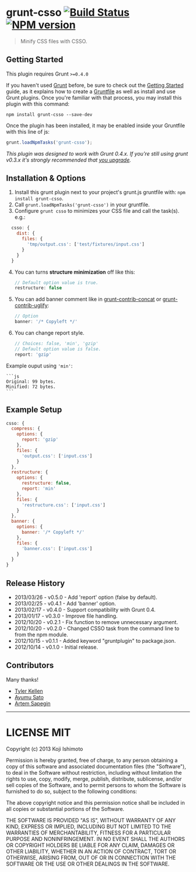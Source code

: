 # grunt-csso [![Build Status](https://secure.travis-ci.org/t32k/grunt-csso.png?branch=master)](http://travis-ci.org/t32k/grunt-csso) [![NPM version](https://badge.fury.io/js/grunt-csso.png)](http://badge.fury.io/js/grunt-csso)

> Minify CSS files with CSSO.

## Getting Started
This plugin requires Grunt `>=0.4.0`

If you haven't used [Grunt](http://gruntjs.com/) before, be sure to check out the [Getting Started](http://gruntjs.com/getting-started) guide, as it explains how to create a [Gruntfile](http://gruntjs.com/sample-gruntfile) as well as install and use Grunt plugins. Once you're familiar with that process, you may install this plugin with this command:

```shell
npm install grunt-csso --save-dev
```

Once the plugin has been installed, it may be enabled inside your Gruntfile with this line of js:

```js
grunt.loadNpmTasks('grunt-csso');
```

*This plugin was designed to work with Grunt 0.4.x. If you're still using grunt v0.3.x it's strongly recommended that [you upgrade](http://gruntjs.com/upgrading-from-0.3-to-0.4).*


## Installation & Options

1. Install this grunt plugin next to your project's grunt.js gruntfile with: `npm install grunt-csso`.
2. Call `grunt.loadNpmTasks('grunt-csso')` in your gruntfile.
3. Configure `grunt csso` to minimizes your CSS file and call the task(s).
  e.g.:

  ```js
    csso: {
      dist: {
        files: {
          'tmp/output.css': ['test/fixtures/input.css']
        }
      }
    }
  ```

4. You can turns __structure minimization__ off like this:

    ```js
    // Default option value is true.
    restructure: false
    ```

5. You can add banner comment like in [grunt-contrib-concat](https://github.com/gruntjs/grunt-contrib-concat) or [grunt-contrib-uglify](https://github.com/gruntjs/grunt-contrib-uglify):

    ```js
    // Option
    banner: '/* Copyleft */'
    ```

6. You can change report style.

    ```js
    // Choices: false, 'min', 'gzip'
    // Default option value is false.
    report: 'gzip'
    ```

Example ouput using `'min'`:

    ```js
    Original: 99 bytes.
    Minified: 72 bytes.
    ```

## Example Setup

  ```js
  csso: {
    compress: {
      options: {
        report: 'gzip'
      },
      files: {
        'output.css': ['input.css']
      }
    },
    restructure: {
      options: {
        restructure: false,
        report: 'min'
      },
      files: {
        'restructure.css': ['input.css']
      }
    },
    banner: {
      options: {
        banner: '/* Copyleft */'
      },
      files: {
        'banner.css': ['input.css']
      }
    }
  }
  ```

## Release History

+ 2013/03/26 - v0.5.0 - Add 'report' option (false by default).
+ 2013/02/25 - v0.4.1 - Add 'banner' option. 
+ 2013/02/17 - v0.4.0 - Support compatibility with Grunt 0.4.
+ 2013/01/17 - v0.3.0 - Improve file handling.
+ 2012/10/20 - v0.2.1 - Fix function to remove unnecessary argument.
+ 2012/10/20 - v0.2.0 - Changed CSSO task from the command line to from the npm module.
+ 2012/10/15 - v0.1.1 - Added keyword "gruntplugin" to package.json.
+ 2012/10/14 - v0.1.0 - Initial release.

## Contributors

Many thanks!

+ [Tyler Kellen](https://github.com/tkellen)
+ [Ayumu Sato](https://github.com/ahomu)
+ [Artem Sapegin](https://github.com/sapegin)

---

# LICENSE MIT

Copyright (c) 2013 Koji Ishimoto

Permission is hereby granted, free of charge, to any person
obtaining a copy of this software and associated documentation
files (the "Software"), to deal in the Software without
restriction, including without limitation the rights to use,
copy, modify, merge, publish, distribute, sublicense, and/or sell
copies of the Software, and to permit persons to whom the
Software is furnished to do so, subject to the following
conditions:

The above copyright notice and this permission notice shall be
included in all copies or substantial portions of the Software.

THE SOFTWARE IS PROVIDED "AS IS", WITHOUT WARRANTY OF ANY KIND,
EXPRESS OR IMPLIED, INCLUDING BUT NOT LIMITED TO THE WARRANTIES
OF MERCHANTABILITY, FITNESS FOR A PARTICULAR PURPOSE AND
NONINFRINGEMENT. IN NO EVENT SHALL THE AUTHORS OR COPYRIGHT
HOLDERS BE LIABLE FOR ANY CLAIM, DAMAGES OR OTHER LIABILITY,
WHETHER IN AN ACTION OF CONTRACT, TORT OR OTHERWISE, ARISING
FROM, OUT OF OR IN CONNECTION WITH THE SOFTWARE OR THE USE OR
OTHER DEALINGS IN THE SOFTWARE.
